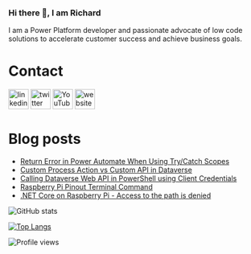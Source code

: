 ### Hi there 👋, I am Richard
I am a Power Platform developer and passionate advocate of low code solutions to accelerate customer success and achieve business goals.

# Contact
[<img src='https://img.shields.io/badge/linkedin-%230077B5.svg?&style=for-the-badge&logo=linkedin&logoColor=white' alt='linkedin' height='40'>](https://www.linkedin.com/in/rickawilson/)  [<img src='https://img.shields.io/badge/twitter-%231DA1F2.svg?&style=for-the-badge&logo=twitter&logoColor=white' alt='twitter' height='40'>](https://twitter.com/PowerAppsRAW)  [<img src='https://img.shields.io/badge/youtube-%23FF0000.svg?&style=for-the-badge&logo=youtube&logoColor=white"' alt='YouTube' height='40'>](https://www.youtube.com/channel/UCdI64e7AJNaLF-b9uCGXLSQ)  [<img src='https://img.shields.io/badge/rss-%23FFA500.svg?&style=for-the-badge&logo=rss&logoColor=white' alt='website' height='40'>](http://feeds.feedburner.com/richardawilson/MqOq)

# Blog posts
<!-- BLOG-POST-LIST:START -->
- [Return Error in Power Automate When Using Try/Catch Scopes](http://feedproxy.google.com/~r/richardawilson/mqoq/~3/Bnk5Wv83PLI/return-error-in-power-automate-when.html)
- [Custom Process Action vs Custom API in Dataverse](http://feedproxy.google.com/~r/richardawilson/mqoq/~3/3NyHZBGcGi8/custom-process-action-vs-custom-api-in.html)
- [Calling Dataverse Web API in PowerShell using Client Credentials](http://feedproxy.google.com/~r/richardawilson/mqoq/~3/TVajsdMfYmk/calling-dataverse-web-api-in-powershell.html)
- [Raspberry Pi Pinout Terminal Command](http://feedproxy.google.com/~r/richardawilson/mqoq/~3/gJ2zTVt59nQ/raspberry-pi-pinout-terminal-command.html)
- [.NET Core on Raspberry Pi - Access to the path is denied](http://feedproxy.google.com/~r/richardawilson/mqoq/~3/K0-ZOlSP1OM/net-core-on-raspberry-pi-access-tot-he.html)
<!-- BLOG-POST-LIST:END -->

![GitHub stats](https://github-readme-stats.vercel.app/api?username=rwilson504&show_icons=true)  

[![Top Langs](https://github-readme-stats.vercel.app/api/top-langs/?username=rwilson504)](https://github.com/anuraghazra/github-readme-stats)

![Profile views](https://gpvc.arturio.dev/rwilson504)
<!--
**rwilson504/rwilson504** is a ✨ _special_ ✨ repository because its `README.md` (this file) appears on your GitHub profile.

Here are some ideas to get you started:

- 🔭 I’m currently working on ...
- 🌱 I’m currently learning ...
- 👯 I’m looking to collaborate on ...
- 🤔 I’m looking for help with ...
- 💬 Ask me about ...
- 📫 How to reach me: ...
- 😄 Pronouns: ...
- ⚡ Fun fact: ...
-->
